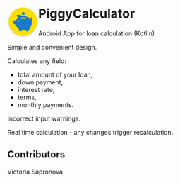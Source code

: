  
 # PiggyCalculator <img align="left" width = "70" src="icon.png">                      



Android App for loan calculation (Kotlin) 
                                           
Simple and convenient design.

Calculates any field:
- total amount of your loan,
- down payment,
- interest rate,
- terms,
- monthly payments.

Incorrect input warnings.

Real time calculation - any changes trigger recalculation.

## Contributors

Victoria Sapronova
